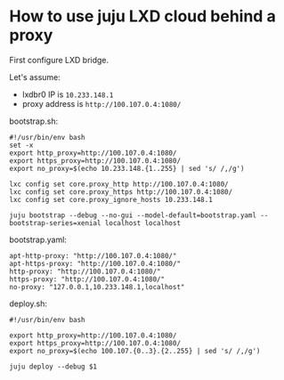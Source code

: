 # How to use juju LXD cloud behind a proxy

First configure LXD bridge.

Let's assume:
- lxdbr0 IP is `10.233.148.1`
- proxy address is `http://100.107.0.4:1080/`

bootstrap.sh:
```
#!/usr/bin/env bash
set -x
export http_proxy=http://100.107.0.4:1080/
export https_proxy=http://100.107.0.4:1080/
export no_proxy=$(echo 10.233.148.{1..255} | sed 's/ /,/g') 

lxc config set core.proxy_http http://100.107.0.4:1080/
lxc config set core.proxy_https http://100.107.0.4:1080/
lxc config set core.proxy_ignore_hosts 10.233.148.1

juju bootstrap --debug --no-gui --model-default=bootstrap.yaml --bootstrap-series=xenial localhost localhost
```

bootstrap.yaml:
```
apt-http-proxy: "http://100.107.0.4:1080/"
apt-https-proxy: "http://100.107.0.4:1080/"
http-proxy: "http://100.107.0.4:1080/"
https-proxy: "http://100.107.0.4:1080/"
no-proxy: "127.0.0.1,10.233.148.1,localhost"
```

deploy.sh:
```
#!/usr/bin/env bash

export http_proxy=http://100.107.0.4:1080/
export https_proxy=http://100.107.0.4:1080/
export no_proxy=$(echo 100.107.{0..3}.{2..255} | sed 's/ /,/g')

juju deploy --debug $1
```



